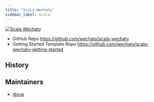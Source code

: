 ```yaml
---
title: 'Scala Wechaty'
sidebar_label: Scala
---
```


[![Scala Wechaty](https://img.shields.io/badge/Wechaty-Scala-890)](https://github.com/wechaty/scala-wechaty)

- GitHub Repo <https://github.com/wechaty/scala-wechaty>
- Getting Started Template Repo <https://github.com/wechaty/scala-wechaty-getting-started>

## History

## Maintainers

- [@jcai](https://wechaty.js.org/contributors/jcai)
